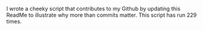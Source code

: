 I wrote a cheeky script that contributes to my Github by updating this ReadMe to illustrate why more than commits matter. This script has run 229 times.